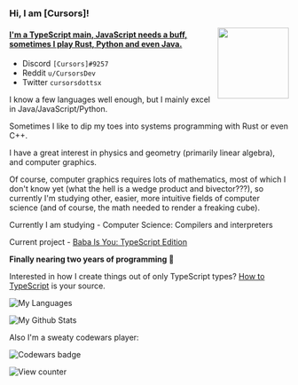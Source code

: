 ### Hi, I am \[Cursors\]!
<img align="right" width="128" height="128" src="invertme.png" />

#### [I'm a TypeScript main, JavaScript needs a buff, sometimes I play Rust, Python and even Java.](https://cursorsdottsx.github.io/)

- Discord `[Cursors]#9257`
- Reddit `u/CursorsDev`
- Twitter `cursorsdottsx`

I know a few languages well enough, but I mainly excel in Java/JavaScript/Python.

Sometimes I like to dip my toes into systems programming with Rust or even C++.

I have a great interest in physics and geometry (primarily linear algebra), and computer graphics.

Of course, computer graphics requires lots of mathematics, most of which I don't know yet (what the hell is a wedge product and bivector???),
so currently I'm studying other, easier, more intuitive fields of computer science (and of course, the math needed to render a freaking cube).

Currently I am studying - Computer Science: Compilers and interpreters

Current project - [Baba Is You: TypeScript Edition](https://github.com/cursorsdottsx/babaisyou)

**Finally nearing two years of programming :tada:**

Interested in how I create things out of only TypeScript types? [How to TypeScript](https://cursorsdottsx.github.io/how-to-typescript) is your source.

![My Languages](https://github-readme-stats.vercel.app/api/top-langs/?username=cursorsdottsx&layout=compact&theme=dark&count_private=true)

![My Github Stats](https://github-readme-stats.vercel.app/api?username=cursorsdottsx&count_private=true&show_icons=true&theme=dark)

Also I'm a sweaty codewars player:

![Codewars badge](https://www.codewars.com/users/cursorsdottsx/badges/large)

![View counter](https://komarev.com/ghpvc/?username=cursorsdottsx&color=00DDDB)
